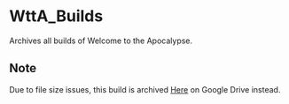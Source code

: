 # WttA_Builds

Archives all builds of Welcome to the Apocalypse.

## Note

Due to file size issues, this build is archived [Here](https://drive.google.com/file/d/1XsXzQAFIY7oenXKHthkY8kqptAHm5sRh/view?usp=sharing) on Google Drive instead.
